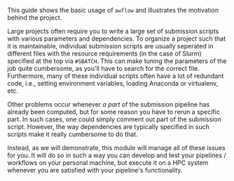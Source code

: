 This guide shows the basic usage of `awflow` and illustrates
the motivation behind the project.

Large projects often require you to write a large set of
submission scripts with various parameters and dependencies.
To organize a project such that it is maintainable, individual
submission scripts are usually seperated in different files
with the resource requirements (in the case of Slurm) specified
at the top via `#SBATCH`. This can make tuning the parameters
of the job quite cumbersome, as you'll have to search for the
correct file. Furthermore, many of these individual scripts
often have a lot of redundant code, i.e., setting environment
variables, loading Anaconda or virtualenv, etc.

Other problems occur whenever *a part* of the submission pipeline
has already been computed, but for some reason you have to
rerun a specific part. In such cases, one could simply
comment out part of the submission script. However, the
way dependencies are typically specified in such scripts make it
really cumbersome to do that.

Instead, as we will demonstrate, this module will manage all
of these issues for you. It will do so in such a way you can
develop and test your pipelines / workflows on your
personal machine, but execute it on a HPC system whenever
you are satisfied with your pipeline's functionality.
